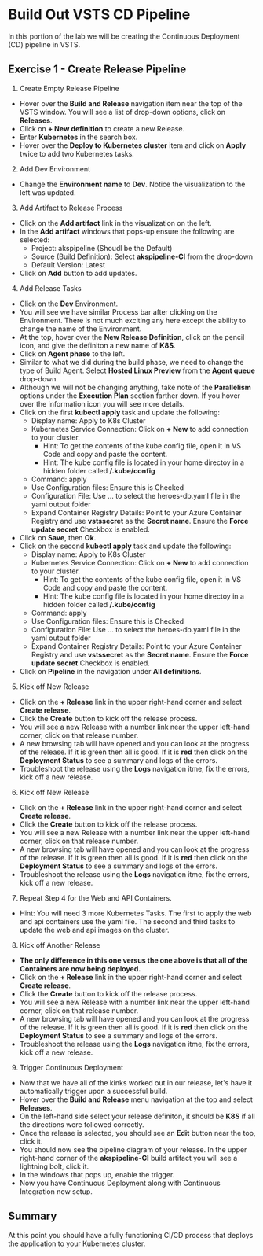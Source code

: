# Build Out VSTS CD Pipeline

In this portion of the lab we will be creating the Continuous Deployment (CD) pipeline in VSTS.

## Exercise 1 - Create Release Pipeline

1. Create Empty Release Pipeline

* Hover over the **Build and Release** navigation item near the top of the VSTS window. You will see a list of drop-down options, click on **Releases**.
* Click on **+ New definition** to create a new Release.
* Enter **Kubernetes** in the search box.
* Hover over the **Deploy to Kubernetes cluster** item and click on **Apply** twice to add two Kubernetes tasks.

2. Add Dev Environment

* Change the **Environment name** to **Dev**. Notice the visualization to the left was updated.

3. Add Artifact to Release Process

* Click on the **Add artifact** link in the visualization on the left.
* In the **Add artifact** windows that pops-up ensure the following are selected:
    * Project:   akspipeline (Shoudl be the Default)
    * Source (Build Definition):   Select **akspipeline-CI** from the drop-down
    * Default Version:   Latest
* Click on **Add** button to add updates.

4. Add Release Tasks

* Click on the **Dev** Environment.
* You will see we have similar Process bar after clicking on the Environment. There is not much exciting any here except the ability to change the name of the Environment.
* At the top, hover over the **New Release Definition**, click on the pencil icon, and give the definiton a new name of **K8S**.
* Click on **Agent phase** to the left.
* Similar to what we did during the build phase, we need to change the type of Build Agent. Select **Hosted Linux Preview** from the **Agent queue** drop-down.
* Although we will not be changing anything, take note of the **Parallelism** options under the **Execution Plan** section farther down. If you hover over the information icon you will see more details.
* Click on the first **kubectl apply** task and update the following:
    * Display name:   Apply to K8s Cluster
    * Kubernetes Service Connection:   Click on **+ New** to add connection to your cluster.
        * Hint: To get the contents of the kube config file, open it in VS Code and copy and paste the content.
        * Hint: The kube config file is located in your home directoy in a hidden folder called **/.kube/config**
    * Command:   apply
    * Use Configuration files:   Ensure this is Checked
    * Configuration File:   Use ... to select the heroes-db.yaml file in the yaml output folder
    * Expand Container Registry Details:   Point to your Azure Container Registry and use **vstssecret** as the **Secret name**. Ensure the **Force update secret** Checkbox is enabled.
* Click on **Save**, then **Ok**.
* Click on the second **kubectl apply** task and update the following:
    * Display name:   Apply to K8s Cluster
    * Kubernetes Service Connection:   Click on **+ New** to add connection to your cluster.
        * Hint: To get the contents of the kube config file, open it in VS Code and copy and paste the content.
        * Hint: The kube config file is located in your home directoy in a hidden folder called **/.kube/config**
    * Command:   apply
    * Use Configuration files:   Ensure this is Checked
    * Configuration File:   Use ... to select the heroes-db.yaml file in the yaml output folder
    * Expand Container Registry Details:   Point to your Azure Container Registry and use **vstssecret** as the **Secret name**. Ensure the **Force update secret** Checkbox is enabled.
* Click on **Pipeline** in the navigation under **All definitions**.

5. Kick off New Release

* Click on the **+ Release** link in the upper right-hand corner and select **Create release**.
* Click the **Create** button to kick off the release process.
* You will see a new Release  with a number link near the upper left-hand corner, click on that release number.
* A new browsing tab will have opened and you can look at the progress of the release. If it is green then all is good. If it is **red** then click on the **Deployment Status** to see a summary and logs of the errors.
* Troubleshoot the release using the **Logs** navigation itme, fix the errors, kick off a new release.

6. Kick off New Release

* Click on the **+ Release** link in the upper right-hand corner and select **Create release**.
* Click the **Create** button to kick off the release process.
* You will see a new Release  with a number link near the upper left-hand corner, click on that release number.
* A new browsing tab will have opened and you can look at the progress of the release. If it is green then all is good. If it is **red** then click on the **Deployment Status** to see a summary and logs of the errors.
* Troubleshoot the release using the **Logs** navigation itme, fix the errors, kick off a new release.

7. Repeat Step 4 for the Web and API Containers.

* Hint: You will need 3 more Kubernetes Tasks. The first to apply the web and api containers use the yaml file. The second and third tasks to update the web and api images on the cluster.

8. Kick off Another Release

* **The only difference in this one versus the one above is that all of the Containers are now being deployed.**
* Click on the **+ Release** link in the upper right-hand corner and select **Create release**.
* Click the **Create** button to kick off the release process.
* You will see a new Release  with a number link near the upper left-hand corner, click on that release number.
* A new browsing tab will have opened and you can look at the progress of the release. If it is green then all is good. If it is **red** then click on the **Deployment Status** to see a summary and logs of the errors.
* Troubleshoot the release using the **Logs** navigation itme, fix the errors, kick off a new release.

9. Trigger Continuous Deployment

* Now that we have all of the kinks worked out in our release, let's have it automatically trigger upon a successful build.
* Hover over the **Build and Release** menu navigation at the top and select **Releases**.
* On the left-hand side select your release definiton, it should be **K8S** if all the directions were followed correctly.
* Once the release is selected, you should see an **Edit** button near the top, click it.
* You should now see the pipeline diagram of your release. In the upper right-hand corner of the **akspipeline-CI** build artifact you will see a lightning bolt, click it.
* In the windows that pops up, enable the trigger.
* Now you have Continuous Deployment along with Continuous Integration now setup.

## Summary

At this point you should have a fully functioning CI/CD process that deploys the application to your Kubernetes cluster.